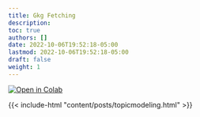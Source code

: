 ```yaml
---
title: Gkg Fetching
description:
toc: true
authors: []
date: 2022-10-06T19:52:18-05:00
lastmod: 2022-10-06T19:52:18-05:00
draft: false
weight: 1
---
```


[![Open in Colab](https://colab.research.google.com/assets/colab-badge.svg)](https://colab.research.google.com/github/scott2b/codeandcircuits/blob/main/notebooks/topicmodeling.ipynb)

{{< include-html "content/posts/topicmodeling.html" >}}

